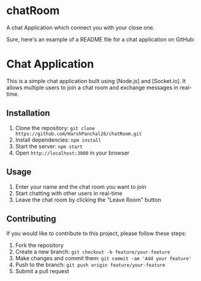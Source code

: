 # chatRoom
A chat Application which connect you with your close one.


Sure, here's an example of a README file for a chat application on GitHub:

# Chat Application

This is a simple chat application built using [Node.js] and [Socket.io]. It allows multiple users to join a chat room and exchange messages in real-time.

## Installation

1. Clone the repository: `git clone https://github.com/HarshPanchal26/chatRoom.git`
2. Install dependencies: `npm install`
3. Start the server: `npm start`
4. Open `http://localhost:3000` in your browser

## Usage

1. Enter your name and the chat room you want to join
2. Start chatting with other users in real-time
3. Leave the chat room by clicking the "Leave Room" button

## Contributing

If you would like to contribute to this project, please follow these steps:

1. Fork the repository
2. Create a new branch: `git checkout -b feature/your-feature`
3. Make changes and commit them: `git commit -am 'Add your feature'`
4. Push to the branch: `git push origin feature/your-feature`
5. Submit a pull request
